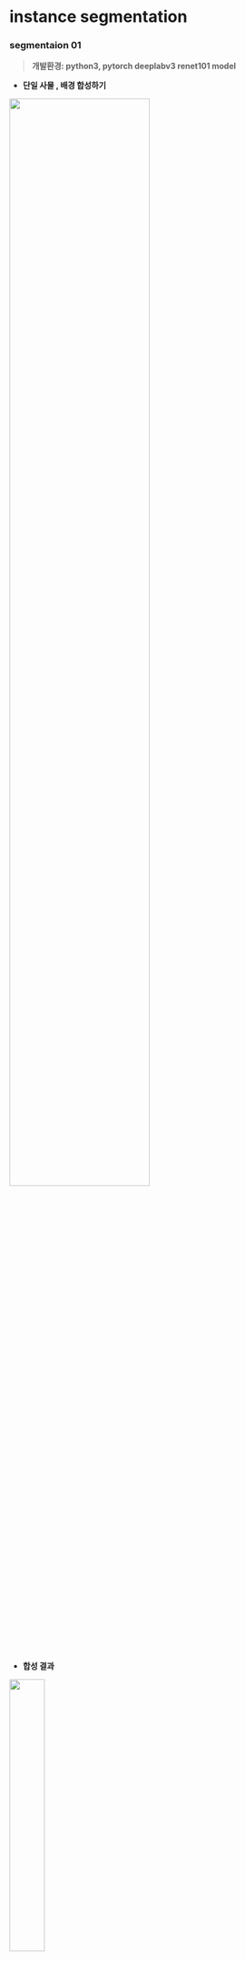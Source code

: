  # instance segmentation         
### __segmentaion 01__   
> __개발환경: python3, pytorch deeplabv3 renet101 model__        
  - __단일 사물 , 배경 합성하기__               
  <img src="https://user-images.githubusercontent.com/57060127/94826863-b969bf80-0442-11eb-9ea0-60daccf8a4b9.JPG" width="70%">  
 
  - __합성 결과__    
  <img src="https://user-images.githubusercontent.com/57060127/94826865-ba025600-0442-11eb-8a15-3e739a1631c4.JPG" width="35%">
<p>
 
### __segmentaion 02__      
> __개발환경: python3, MaskRCNN__   
  - __다중 사물 라벨링__    
  <img src="https://user-images.githubusercontent.com/57060127/94830388-7c9fc780-0446-11eb-850c-2aa9eacec683.JPG" width="50%">  
  <img src="https://user-images.githubusercontent.com/57060127/94830539-a22cd100-0446-11eb-9abe-3d66fdfed6ba.JPG" width="50%">  
  <p>
 
  - __원본에서 특정사물만 모자이크하기__  
  <img src="https://user-images.githubusercontent.com/57060127/94830648-c12b6300-0446-11eb-95cc-7a76e429cea7.JPG" width="50%">  
  <p>
 
#### 응용 app: [어플 연동](https://github.com/Jimin980921/darame) 
----------------------------------------------------------------  
# objection_detection  
> __개발환경: python3, tensorflow-Object Detection API__   
> 데이터 셋:  https://www.kaggle.com/mbkinaci/fruit-images-for-object-detection  
<img src="https://user-images.githubusercontent.com/57060127/95289524-dddff480-08a5-11eb-9905-0279594d3e09.JPG" width=30%>  
<p>
 
---------------------------------------------
# Gan (Generative Adversarial Network)  
<img src="https://user-images.githubusercontent.com/57060127/90776546-2f074980-e335-11ea-8c4e-f385f449f096.JPG" width=50%>  

__생성자(Generator)__, __판별자(Discriminator)__ 의 경쟁을 통해 더 나은 모델을 생성    

- [Gan_study](https://github.com/Jimin980921/DeepLearning_study/blob/master/Gan_study.ipynb)= 논문요약
   - 논문: https://ieeexplore.ieee.org/stamp/stamp.jsp?tp=&arnumber=8935337   
- [Gan_Mnist](https://github.com/Jimin980921/DeepLearning_study/blob/master/Gan_Mnist.ipynb)= noise(난수 생성방법)로 가짜이미지 생성, discriminator로 이미지 식별 예제  
    
